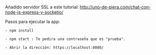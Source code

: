 Añadido servidor SSL a este tutorial:
http://uno-de-piera.com/chat-con-node-js-express-y-socketio/

Pasos para ejecutar la app:

	- npm install

	- npm start : Te pedira una contraseña que es "prueba".

	- Abrir la dirección: https://localhost:8080/
